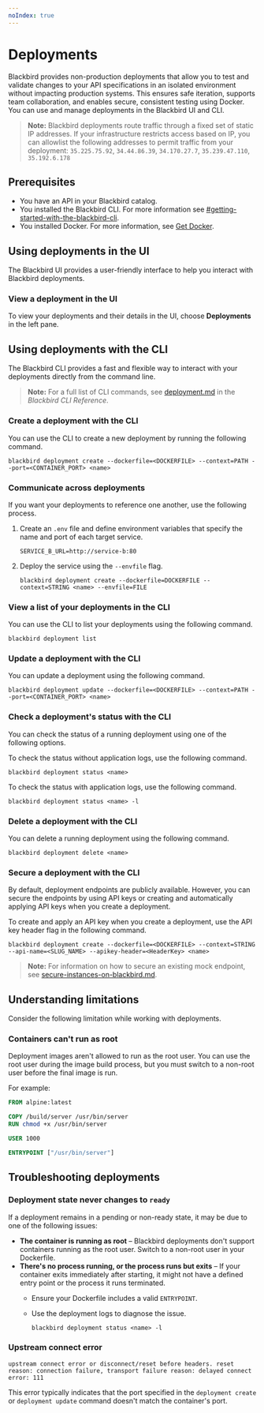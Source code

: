 ```yaml
---
noIndex: true
---
```


# Deployments

Blackbird provides non-production deployments that allow you to test and validate changes to your API specifications in an isolated environment without impacting production systems. This ensures safe iteration, supports team collaboration, and enables secure, consistent testing using Docker. You can use and manage deployments in the Blackbird UI and CLI.

> **Note:** Blackbird deployments route traffic through a fixed set of static IP addresses. If your infrastructure restricts access based on IP, you can allowlist the following addresses to permit traffic from your deployment: `35.225.75.92`, `34.44.86.39`, `34.170.27.7`, `35.239.47.110`, `35.192.6.178`

## Prerequisites

* You have an API in your Blackbird catalog.
* You installed the Blackbird CLI. For more information see [#getting-started-with-the-blackbird-cli](../technical-reference/blackbird-cli/#getting-started-with-the-blackbird-cli "mention").
* You installed Docker. For more information, see [Get Docker](https://docs.docker.com/get-started/get-docker/).

## Using deployments in the UI

The Blackbird UI provides a user-friendly interface to help you interact with Blackbird deployments.

### View a deployment in the UI

To view your deployments and their details in the UI, choose **Deployments** in the left pane.

## Using deployments with the CLI

The Blackbird CLI provides a fast and flexible way to interact with your deployments directly from the command line.

> **Note:** For a full list of CLI commands, see [deployment.md](../technical-reference/blackbird-cli/deployment.md "mention") in the _Blackbird CLI Reference_.

### Create a deployment with the CLI

You can use the CLI to create a new deployment by running the following command.

```shell
blackbird deployment create --dockerfile=<DOCKERFILE> --context=PATH --port=<CONTAINER_PORT> <name>
```

### Communicate across deployments

If you want your deployments to reference one another, use the following process.

1.  Create an `.env` file and define environment variables that specify the name and port of each target service.

    ```env
    SERVICE_B_URL=http://service-b:80
    ```
2.  Deploy the service using the `--envfile` flag.

    ```shell
    blackbird deployment create --dockerfile=DOCKERFILE --context=STRING <name> --envfile=FILE
    ```

### View a list of your deployments in the CLI

You can use the CLI to list your deployments using the following command.

```shell
blackbird deployment list
```

### Update a deployment with the CLI

You can update a deployment using the following command.

```shell
blackbird deployment update --dockerfile=<DOCKERFILE> --context=PATH --port=<CONTAINER_PORT> <name>
```

### Check a deployment's status with the CLI

You can check the status of a running deployment using one of the following options.

To check the status without application logs, use the following command.

```shell
blackbird deployment status <name>
```

To check the status with application logs, use the following command.

```shell
blackbird deployment status <name> -l
```

### Delete a deployment with the CLI

You can delete a running deployment using the following command.

```shell
blackbird deployment delete <name>
```

### Secure a deployment with the CLI

By default, deployment endpoints are publicly available. However, you can secure the endpoints by using API keys or creating and automatically applying API keys when you create a deployment.

To create and apply an API key when you create a deployment, use the API key header flag in the following command.

```shell
blackbird deployment create --dockerfile=<DOCKERFILE> --context=STRING --api-name=<SLUG_NAME> --apikey-header=<HeaderKey> <name>
```

> **Note:** For information on how to secure an existing mock endpoint, see [secure-instances-on-blackbird.md](../technical-reference/secure-instances-on-blackbird.md "mention").

## Understanding limitations

Consider the following limitation while working with deployments.

### Containers can't run as root

Deployment images aren't allowed to run as the root user. You can use the root user during the image build process, but you must switch to a non-root user before the final image is run.

For example:

```dockerfile
FROM alpine:latest

COPY /build/server /usr/bin/server
RUN chmod +x /usr/bin/server

USER 1000

ENTRYPOINT ["/usr/bin/server"]
```

## Troubleshooting deployments

### Deployment state never changes to `ready`

If a deployment remains in a pending or non-ready state, it may be due to one of the following issues:

* **The container is running as root** – Blackbird deployments don't support containers running as the root user. Switch to a non-root user in your Dockerfile.
* **There's no process running, or the process runs but exits** – If your container exits immediately after starting, it might not have a defined entry point or the process it runs terminated.
  * Ensure your Dockerfile includes a valid `ENTRYPOINT`.
  *   Use the deployment logs to diagnose the issue.

      ```shell
      blackbird deployment status <name> -l
      ```

### Upstream connect error

`upstream connect error or disconnect/reset before headers. reset reason: connection failure, transport failure reason: delayed connect error: 111`

This error typically indicates that the port specified in the `deployment create` or `deployment update` command doesn't match the container's port.

